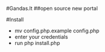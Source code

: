 #Gandas.lt
##open source new portal

#Install
- mv config.php.example config.php
- enter your credentials
- run php install.php